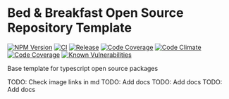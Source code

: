 # Bed & Breakfast Open Source Repository Template

[![NPM Version](https://img.shields.io/npm/v/@bed-and-breakfast/templates-open-source)](https://www.npmjs.com/package/@bed-and-breakfast/templates-open-source)
[![CI](https://github.com/bed-and-breakfast/templates-open-source/actions/workflows/ci.yml/badge.svg)](https://github.com/bed-and-breakfast/templates-open-source/actions/workflows/ci.yml)
[![Release](https://github.com/bed-and-breakfast/templates-open-source/actions/workflows/release.yml/badge.svg)](https://github.com/bed-and-breakfast/templates-open-source/actions/workflows/release.yml)
[![Code Coverage](https://codecov.io/gh/bed-and-breakfast/templates-open-source/branch/main/graph/badge.svg)](https://codecov.io/gh/bed-and-breakfast/templates-open-source)
[![Code Climate](https://codeclimate.com/github/bed-and-breakfast/templates-open-source/badges/gpa.svg)](https://codeclimate.com/github/bed-and-breakfast/templates-open-source)
[![Code Coverage](https://codeclimate.com/github/bed-and-breakfast/templates-open-source/badges/coverage.svg)](https://codeclimate.com/github/bed-and-breakfast/templates-open-source)
[![Known Vulnerabilities](https://snyk.io/test/github/bed-and-breakfast/templates-open-source/badge.svg?targetFile=package.json)](https://snyk.io/test/github/bed-and-breakfast/templates-open-source?targetFile=package.json)

Base template for typescript open source packages

TODO: Check image links in md
TODO: Add docs
TODO: Add docs
TODO: Add docs
